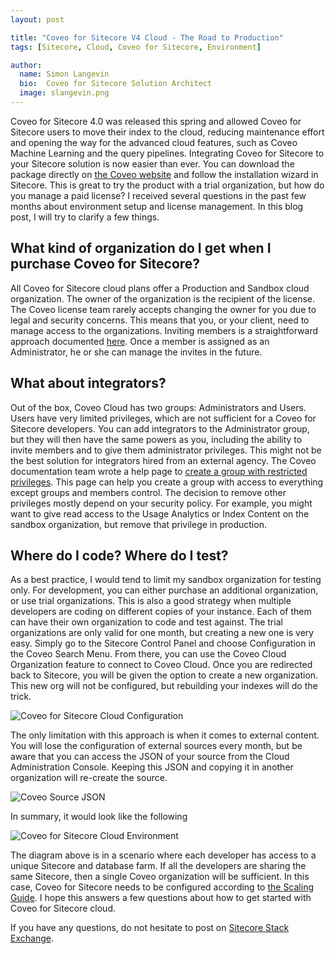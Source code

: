```yaml
---
layout: post

title: "Coveo for Sitecore V4 Cloud - The Road to Production"
tags: [Sitecore, Cloud, Coveo for Sitecore, Environment]

author:
  name: Simon Langevin
  bio:  Coveo for Sitecore Solution Architect
  image: slangevin.png
---
```

Coveo for Sitecore 4.0 was released this spring and allowed Coveo for Sitecore users to move their index to the cloud, reducing maintenance effort and opening the way for the advanced cloud features, such as Coveo Machine Learning and the query pipelines.
Integrating Coveo for Sitecore to your Sitecore solution is now easier than ever. You can download the package directly on [the Coveo website](https://www.coveo.com/en/solutions/coveo-for-sitecore/download) and follow the installation wizard in Sitecore.
This is great to try the product with a trial organization, but how do you manage a paid license?
I received several questions in the past few months about environment setup and license management. In this blog post, I will try to clarify a few things.
<!-- more -->

## What kind of organization do I get when I purchase Coveo for Sitecore?

All Coveo for Sitecore cloud plans offer a Production and Sandbox cloud organization. The owner of the organization is the recipient of the license. 
The Coveo license team rarely accepts changing the owner for you due to legal and security concerns. This means that you, or your client, need to manage access to the organizations.
Inviting members is a straightforward approach documented [here](https://developers.coveo.com/x/AocdAg).
Once a member is assigned as an Administrator, he or she can manage the invites in the future.

## What about integrators?

Out of the box, Coveo Cloud has two groups: Administrators and Users. Users have very limited privileges, which are not sufficient for a Coveo for Sitecore developers. 
You can add integrators to the Administrator group, but they will then have the same powers as you, including the ability to invite members and to give them administrator privileges. 
This might not be the best solution for integrators hired from an external agency. The Coveo documentation team wrote a help page to [create a group with restricted privileges](https://developers.coveo.com/x/14AkAg). 
This page can help you create a group with access to everything except groups and members control. The decision to remove other privileges mostly depend on your security policy. 
For example, you might want to give read access to the Usage Analytics or Index Content on the sandbox organization, but remove that privilege in production.

## Where do I code? Where do I test?

As a best practice, I would tend to limit my sandbox organization for testing only. For development, you can either purchase an additional organization, or use trial organizations.
This is also a good strategy when multiple developers are coding on different copies of your instance. Each of them can have their own organization to code and test against.
The trial organizations are only valid for one month, but creating a new one is very easy. Simply go to the Sitecore Control Panel and choose Configuration in the Coveo Search Menu. From there, you can use the Coveo Cloud Organization feature to connect to Coveo Cloud. Once you are redirected back to Sitecore, you will be given the option to create a new organization. This new org will not be configured, but rebuilding your indexes will do the trick.

![Coveo for Sitecore Cloud Configuration](/images/CoveoForSitecoreV4Cloud/NewOrg.PNG)

The only limitation with this approach is when it comes to external content. You will lose the configuration of external sources every month, but be aware that you can access the JSON of your source from the Cloud Administration Console. Keeping this JSON and copying it in another organization will re-create the source.

![Coveo Source JSON](/images/CoveoForSitecoreV4Cloud/EditJSON.PNG)

In summary, it would look like the following

![Coveo for Sitecore Cloud Environment](/images/CoveoForSitecoreV4Cloud/CloudEnv.PNG)

The diagram above is in a scenario where each developer has access to a unique Sitecore and database farm. If all the developers are sharing the same Sitecore, then a single Coveo organization will be sufficient. 
In this case, Coveo for Sitecore needs to be configured according to [the Scaling Guide](https://developers.coveo.com/display/SitecoreV4/Coveo+for+Sitecore+Scaling+Guide).
I hope this answers a few questions about how to get started with Coveo for Sitecore cloud.

If you have any questions, do not hesitate to post on [Sitecore Stack Exchange](http://sitecore.stackexchange.com/).
